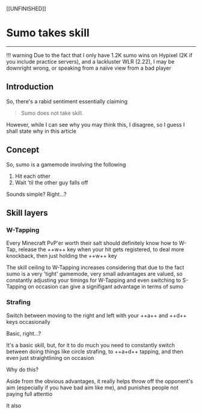 [[UNFINISHED]]

# Sumo takes skill
* * *

!!! warning
    Due to the fact that I only have 1.2K sumo wins on Hypixel (2K if you include practice servers), and a lackluster WLR (2.22), I may be downright wrong, or speaking from a naïve view from a bad player

## Introduction
So, there's a rabid sentiment essentially claiming
> Sumo does not take skill.

However, while I can see why you may think this, I disagree, so I guess I shall state why in this article

## Concept
So, sumo is a gamemode involving the following

1. Hit each other
2. Wait 'til the other guy falls off

Sounds simple? Right...?

## Skill layers
### W-Tapping
Every Minecraft PvP'er worth their salt should definitely know how to W-Tap, release the ++w++ key when your hit gets registered, to deal more knockback, then just holding the ++w++ key

The skill ceiling to W-Tapping increases considering that due to the fact sumo is a very 'tight' gamemode, very small advantages are valued, so constantly adjusting your timings for W-Tapping and even switching to S-Tapping on occasion can give a signifigant advantage in terms of sumo

### Strafing
Switch between moving to the right and left with your ++a++ and ++d++ keys occasionally

Basic, right...?

It's a basic skill, but, for it to do much you need to constantly switch between doing things like circle strafing, to ++a+d++ tapping, and then even just straightlining on occasion

Why do this?

Aside from the obvious advantages, it really helps throw off the opponent's aim (especially if you have bad aim like me), and punishes people not paying full attentio

It also